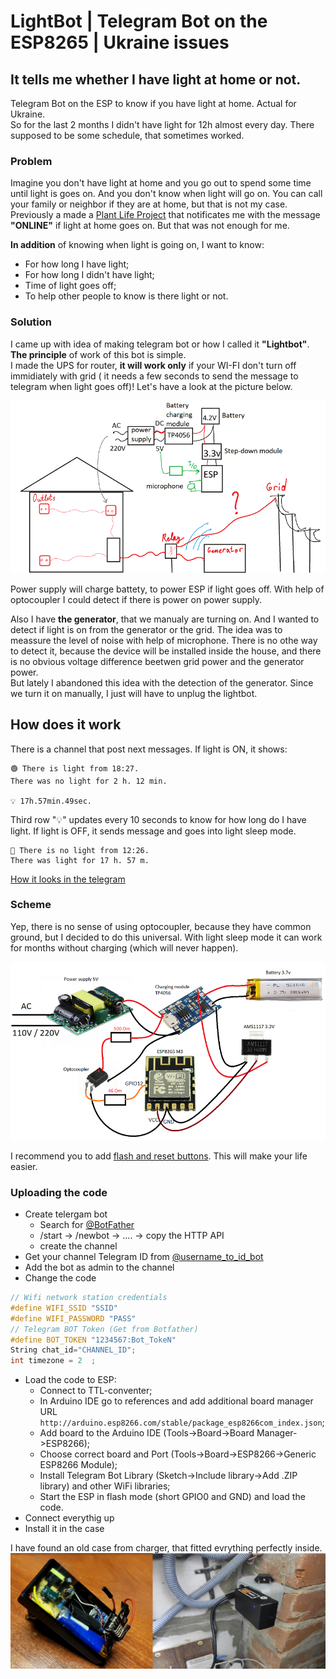 # LightBot | Telegram Bot on the ESP8265 | Ukraine issues
## It tells me whether I have light at home or not.

Telegram Bot on the ESP to know if you have light at home. Actual for Ukraine.     
So for the last 2 months I didn't have light for 12h almost every day. There supposed to be some schedule, that sometimes worked.    

### Problem

Imagine you don't have light at home and you go out to spend some time until light is goes on. And you don't know when light will go on. You can call your family or neighbor if they are at home, but that is not my case.    
Previously a made a [Plant Life Project](https://github.com/dDenVil/Smart_Home_ESP-01_PlantLife) that notificates me with the message **"ONLINE"** if light at home goes on. But that was not enough for me.     

**In addition** of knowing when light is going on, I want to know:
- For how long I have light;
- For how long I didn't have light;
- Time of light goes off;
- To help other people to know is there light or not.

### Solution

I came up with idea of making telegram bot or how I called it **"Lightbot"**. **The principle** of work of this bot is simple.      
I made the UPS for router, **it will work only** if your WI-FI don't turn off immidiately with grid ( it needs a few seconds to send the message to telegram when light goes off)! Let's have a look at the picture below.

![concept](https://github.com/dDenVil/LightBot/blob/main/Readme_assets/Is_light_at_home.png)

Power supply will charge battety, to power ESP if light goes off. With help of optocoupler I could detect if there is power on power supply.

Also I have **the generator**, that we manualy are turning on. And I wanted to detect if light is on from the generator or the grid. The idea was to meassure the level of noise with help of microphone. There is no othe way to detect it, because the device will be installed inside the house, and there is no obvious voltage difference beetwen grid power and the generator power.      
But lately I abandoned this idea with the detection of the generator. Since we turn it on manually, I just will have to unplug the lightbot.

## How does it work

There is a channel that post next messages. If light is ON, it shows: 
```
🟢 There is light from 18:27. 
There was no light for 2 h. 12 min.
 
💡 17h.57min.49sec.   
```
Third row "💡" updates every 10 seconds to know for how long do I have light. If light is OFF, it sends message and goes into light sleep mode.
```
🔴 There is no light from 12:26. 
There was light for 17 h. 57 m.
```
[How it looks in the telegram](https://github.com/dDenVil/LightBot/blob/main/Readme_assets/telegram.png?raw=true)

### Scheme 

Yep, there is no sense of using optocoupler, because they have common ground, but I decided to do this universal. With light sleep mode it can work for months without charging (which will never happen).

![scheme](https://github.com/dDenVil/LightBot/blob/main/Readme_assets/sheme.png)

I recommend you to add [flash and reset buttons](https://github.com/dDenVil/LightBot/blob/main/Readme_assets/buttons.png). This will make your life easier.

### Uploading the code

- Create telergam bot
  - Search for [@BotFather](https://t.me/BotFather)
  - /start -> /newbot -> .... -> copy  the HTTP API
  - create the channel 
- Get your channel Telegram ID from [@username_to_id_bot](https://t.me/username_to_id_bot)
- Add the bot as admin to the channel
- Change the code
```c
// Wifi network station credentials
#define WIFI_SSID "SSID"   
#define WIFI_PASSWORD "PASS"
// Telegram BOT Token (Get from Botfather)
#define BOT_TOKEN "1234567:Bot_TokeN"
String chat_id="CHANNEL_ID";
int timezone = 2  ;
```
- Load the code to ESP:
    - Connect to TTL-conventer;
    - In Arduino IDE go to references and add additional board manager URL `http://arduino.esp8266.com/stable/package_esp8266com_index.json`;
    - Add board to the Arduino IDE (Tools->Board->Board Manager->ESP8266);
    - Choose correct board and Port (Tools->Board->ESP8266->Generic ESP8266 Module);
    - Install Telegram Bot Library (Sketch->Include library->Add .ZIP library) and other WiFi libraries;
    - Start the ESP in flash mode (short GPIO0 and GND) and load the code.
- Connect everythig up
- Install it in the case

I have found an old case from charger, that fitted evrything perfectly inside.
![look](https://github.com/dDenVil/LightBot/blob/main/Readme_assets/device.png)



